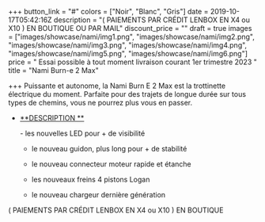 +++
button_link = "#"
colors = ["Noir", "Blanc", "Gris"]
date = 2019-10-17T05:42:16Z
description = "( PAIEMENTS PAR CRÉDIT LENBOX EN X4 ou X10 ) EN BOUTIQUE OU PAR MAIL"
discount_price = ""
draft = true
images = ["images/showcase/nami/img1.png", "images/showcase/nami/img2.png", "images/showcase/nami/img3.png", "images/showcase/nami/img4.png", "images/showcase/nami/img5.png", "images/showcase/nami/img6.png"]
price = " Essai possible à tout moment  livraison courant 1er trimestre 2023 "
title = "Nami Burn-e 2 Max"

+++
Puissante et autonome, la Nami Burn E 2 Max est la trottinette électrique du moment. Parfaite pour des trajets de longue durée sur tous types de chemins, vous ne pourrez plus vous en passer.

* [**DESCRIPTION **](https://funtrott.fr/accueil/1870-trottinette-electrique-nami-burn-e-2-max.html#description)

  \- les nouvelles LED pour + de visibilité

   - le nouveau guidon, plus long pour + de stabilité

   - le nouveau connecteur moteur rapide et étanche

   - les nouveaux freins 4 pistons Logan

   - le nouveau chargeur dernière génération

( PAIEMENTS PAR CRÉDIT LENBOX EN X4 ou X10 ) EN BOUTIQUE